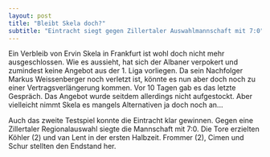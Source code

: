 ```yaml
---
layout: post
title: "Bleibt Skela doch?"
subtitle: "Eintracht siegt gegen Zillertaler Auswahlmannschaft mit 7:0"
---
```


Ein Verbleib von Ervin Skela in Frankfurt ist wohl doch nicht mehr ausgeschlossen. Wie es aussieht, hat sich der Albaner verpokert und zumindest keine Angebot aus der 1. Liga vorliegen. Da sein Nachfolger Markus Weissenberger noch verletzt ist, könnte es nun aber doch noch zu einer Vertragsverlängerung kommen. Vor 10 Tagen gab es das letzte Gespräch. Das Angebot wurde seitdem allerdings nicht aufgestockt. Aber vielleicht nimmt Skela es mangels Alternativen ja doch noch an...

Auch das zweite Testspiel konnte die Eintracht klar gewinnen. Gegen eine Zillertaler Regionalauswahl siegte die Mannschaft mit 7:0. Die Tore erzielten Köhler (2) und van Lent in der ersten Halbzeit. Frommer (2), Cimen und Schur stellten den Endstand her.
